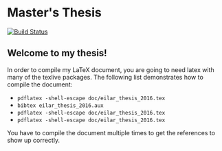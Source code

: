 # Master's Thesis

[![Build Status](https://travis-ci.com/AcidLeroy/MastersThesis.svg?token=1pyYXgvyMtnujVfKq8wz&branch=master)](https://travis-ci.com/AcidLeroy/MastersThesis)

## Welcome to my thesis!
In order to compile my LaTeX document, you are going to need latex with
many of the texlive packages. The following list demonstrates how to compile the
document:

- `pdflatex -shell-escape doc/eilar_thesis_2016.tex`
- `bibtex eilar_thesis_2016.aux`
- `pdflatex -shell-escape doc/eilar_thesis_2016.tex`
- `pdflatex -shell-escape doc/eilar_thesis_2016.tex`

You have to compile the document multiple times to get the references to show up
correctly.
